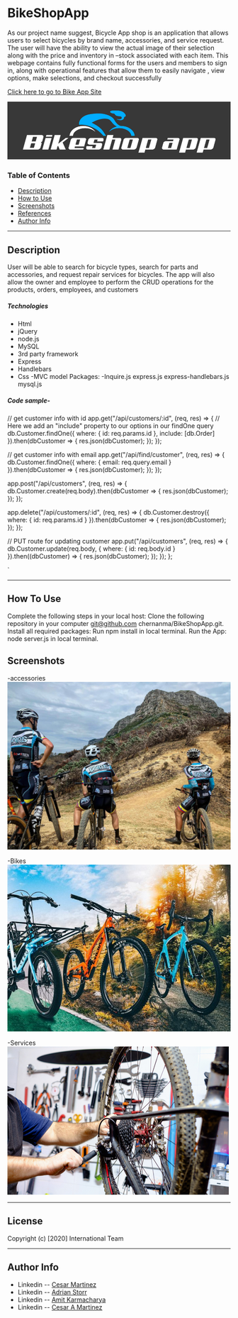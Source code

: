 # BikeShopApp
As our project name suggest, Bicycle App shop is  an application that allows users to select bicycles by brand name, accessories, and service request. The user will have the ability to view the actual image of their selection along with the price and inventory in –stock associated  with each item.  This webpage contains fully functional forms for the users and members  to sign in, along with operational features that allow them to easily navigate , view options, make selections, and checkout successfully



[Click here to go to Bike App Site](https://github.com/chernanma/BikeShopApp)

![picture](./public/images/bikeshopapp1.jpg)

### Table of Contents
- [Description](#description)
- [How to Use](#how-to-use)
- [Screenshots](#screenshots)
- [References](#references)
- [Author Info](#author-info)
---
## Description
User will be able to search for bicycle types, search for parts and accessories, and request repair services for bicycles. The app will also allow the owner and employee to perform the CRUD operations for the products, orders, employees, and customers 


##### Technologies

- Html
- jQuery
- node.js
- MySQL
- 3rd party framework
- Express
- Handlebars
- Css
-MVC model
Packages:
-Inquire.js
express.js
express-handlebars.js
mysql.js

   


##### Code sample-
// get customer info with id
  app.get("/api/customers/:id", (req, res) => {
    // Here we add an "include" property to our options in our findOne query
    db.Customer.findOne({
      where: {
        id: req.params.id
      },
      include: [db.Order]
    }).then(dbCustomer => {
      res.json(dbCustomer);
    });
  });

  // get customer info with email
  app.get("/api/find/customer", (req, res) => {
    db.Customer.findOne({
      where: {
        email: req.query.email
      }
    }).then(dbCustomer => {
      res.json(dbCustomer);
    });
  });

  app.post("/api/customers", (req, res) => {
    db.Customer.create(req.body).then(dbCustomer => {
      res.json(dbCustomer);
    });
  });

  app.delete("/api/customers/:id", (req, res) => {
    db.Customer.destroy({
      where: {
        id: req.params.id
      }
    }).then(dbCustomer => {
      res.json(dbCustomer);
    });
  });

  // PUT route for updating customer
  app.put("/api/customers", (req, res) => {
    db.Customer.update(req.body, {
      where: {
        id: req.body.id
      }
    }).then((dbCustomer) => {
      res.json(dbCustomer);
    });
  });
};


`

---
## How To Use
Complete the following steps in your local host:
	Clone the following repository in your computer 	 git@github.com chernanma/BikeShopApp.git.
Install all required packages:
	Run npm install in local terminal.
Run the App:
	node server.js in local terminal.

  

## Screenshots

-accessories
![picture](./public/images/Clothing.jpeg)

-Bikes
![picture](./public/images/Bikes.jpeg)

-Services
![picture](./public/images/Service.jpeg/)





---
## License
Copyright (c) [2020] International Team


---
## Author Info
- Linkedin -- [Cesar Martinez](https://www.linkedin.com/in/cesar-martinez-3986b3120/)
- Linkedin -- [Adrian Storr](https://www.linkedin.com/in/adrian-storr-98773731)
- Linkedin -- [Amit Karmacharya](https://www.linkedin.com/in/amit-karmacharya-b344731ab/)
- Linkedin -- [Cesar A Martinez](https://www.linkedin.com/in/cesar-augusto-martinez-auquilla-03934a16b)




